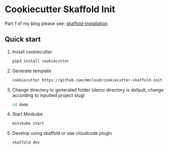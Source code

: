 # Cookiecutter Skaffold Init

Part 1 of my blog please see: [skaffold-installation](https://www.matthewmcleod.co.uk/skaffold-installation/)


## Quick start


1) Install cookiecutter

    ```bash
    pip3 install cookiecutter
    ```

2) Generate template

    ```bash
    cookiecutter https://github.com/mmcloud/cookiecutter-skaffold-init
    ```

3) Change directory to generated folder (demo directory is default, change according to inputted project slug)

    ```bash
    cd demo
    ```

4) Start Minikube

    ```bash
    minikube start
    ```

5) Develop using skaffold or use cloudcode plugin

    ```bash
    skaffold dev
    ```
